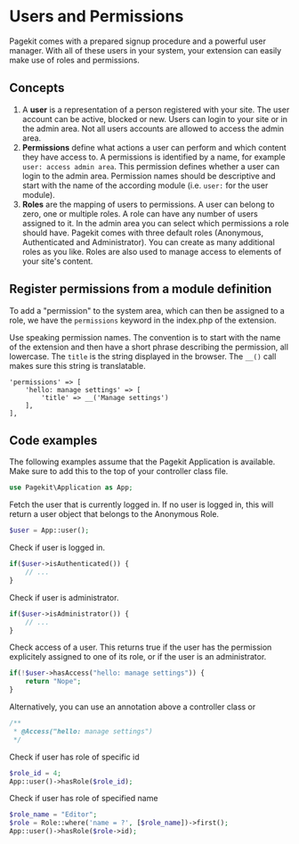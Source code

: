 # Users and Permissions

<p class="uk-article-lead">Pagekit comes with a prepared signup procedure and a powerful user manager. With all of these users in your system, your extension can easily make use of roles and permissions.</p>

## Concepts

1. A **user** is a representation of a person registered with your site. The user account can be active, blocked or new. Users can login to your site or in the admin area. Not all users accounts are allowed to access the admin area.
2. **Permissions** define what actions a user can perform and which content they have access to. A permissions is identified by a name, for example `user: access admin area`. This permission defines whether a user can login to the admin area. Permission names should be descriptive and start with the name of the according module (i.e. `user:` for the user module).
3. **Roles** are the mapping of users to permissions. A user can belong to zero, one or multiple roles. A role can have any number of users assigned to it. In the admin area you can select which permissions a role should have. Pagekit comes with three default roles (Anonymous, Authenticated and Administrator). You can create as many additional roles as you like. Roles are also used to manage access to elements of your site's content.

## Register permissions from a module definition

To add a "permission" to the system area, which can then be assigned to a role, we have the `permissions` keyword in the index.php of the extension.

Use speaking permission names. The convention is to start with the name of the extension and then have a short phrase describing the permission, all lowercase. The `title` is the string displayed in the browser. The `__()` call makes sure this string is translatable.

```
'permissions' => [
    'hello: manage settings' => [
        'title' => __('Manage settings')
    ],
],
```

## Code examples

The following examples assume that the Pagekit Application is available. Make sure to add this to the top of your controller class file.

```php
use Pagekit\Application as App;
```

Fetch the user that is currently logged in. If no user is logged in, this will return a user object that belongs to the Anonymous Role.

```php
$user = App::user();
```

Check if user is logged in.

```php
if($user->isAuthenticated()) {
    // ...
}
```

Check if user is administrator.

```php
if($user->isAdministrator()) {
    // ...
}
```

Check access of a user. This returns true if the user has the permission explicitely assigned to one of its role, or if the user is an administrator.

```php
if(!$user->hasAccess("hello: manage settings")) {
    return "Nope";
}
```

Alternatively, you can use an annotation above a controller class or

```php
/**
 * @Access("hello: manage settings")
 */
```

Check if user has role of specific id

```php
$role_id = 4;
App::user()->hasRole($role_id);
```

Check if user has role of specified name

```php
$role_name = "Editor";
$role = Role::where('name = ?', [$role_name])->first();
App::user()->hasRole($role->id);
```
